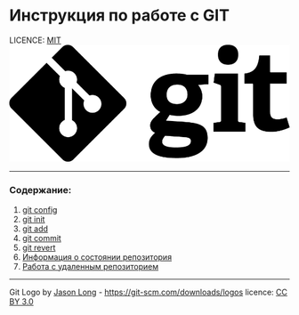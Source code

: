 # Инструкция по работе с GIT

LICENCE: [MIT](./licence.md)
![git-logo](./assets/Git-Logo-Black.png)

---

### Содержание: 
1. [git config](./config.md)
2. [git init](./init.md)
3. [git add](./add.md) 
4. [git commit](./commit.md)
5. [git revert](./revert.md)
6. [Информация о состоянии репозитория](./status.md)
7. [Работа с удаленным репозиторием](./push.md)
---

Git Logo by [Jason Long](https://twitter.com/jasonlong) - https://git-scm.com/downloads/logos licence: [CC BY 3.0](https://creativecommons.org/licenses/by/3.0/)